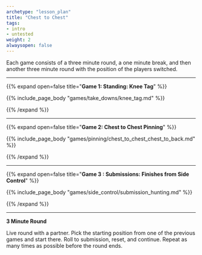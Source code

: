 ```yaml
--- 
archetype: "lesson_plan" 
title: "Chest to Chest"
tags: 
- intro
- untested
weight: 2
alwaysopen: false 
---
```


Each game consists of a three minute round, a one minute break, and then another three minute round with the position of the players switched. 

---
{{% expand open=false title="**Game 1: Standing: Knee Tag**" %}}

{{% include_page_body "games/take_downs/knee_tag.md" %}}

{{% /expand %}}

---
{{% expand open=false title="**Game 2: Chest to Chest Pinning**" %}}

{{% include_page_body "games/pinning/chest_to_chest_chest_to_back.md" %}}

{{% /expand %}}

---
{{% expand open=false title="**Game 3 : Submissions: Finishes from Side Control**" %}}

{{% include_page_body "games/side_control/submission_hunting.md" %}}

{{% /expand %}}

---
**3 Minute Round**

Live round with a partner. Pick the starting position from one of the previous games and start there. Roll to submission, reset, and continue. Repeat as many times as possible before the round ends. 



